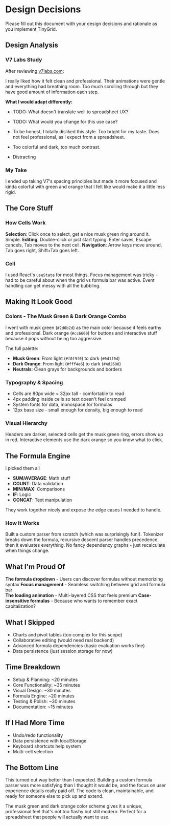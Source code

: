 # Design Decisions

Please fill out this document with your design decisions and rationale as you implement TinyGrid.

## Design Analysis

### V7 Labs Study

After reviewing [v7labs.com](https://v7labs.com):

I really liked how it felt clean and professional. Their animations were gentle and everything had breathing room. Too much scrolling through but they have good amount of information each step.

**What I would adapt differently:**

- TODO: What doesn't translate well to spreadsheet UX?
- TODO: What would you change for this use case?

- To be honest, I totally disliked this style. Too bright for my taste. Does not feel professional, as I expect from a spreadsheet.
- Too colorful and dark, too much contrast.
- Distracting

### My Take

I ended up taking V7's spacing principles but made it more focused and kinda colorful with green and orange that I felt like would make it a little less rigid.

## The Core Stuff

### How Cells Work

**Selection**: Click once to select, get a nice musk green ring around it. Simple.
**Editing**: Double-click or just start typing. Enter saves, Escape cancels, Tab moves to the next cell.
**Navigation**: Arrow keys move around, Tab goes right, Shift+Tab goes left.

### Cell

I used React's `useState` for most things. Focus management was tricky - had to be careful about when the grid vs formula bar was active. Event handling can get messy with all the bubbling.

## Making It Look Good

### Colors - The Musk Green & Dark Orange Combo

I went with musk green (`#2d6b2d`) as the main color because it feels earthy and professional. Dark orange (`#cc6600`) for buttons and interactive stuff because it pops without being too aggressive.

The full palette:

- **Musk Green**: From light (`#f0f9f0`) to dark (`#0d1f0d`)
- **Dark Orange**: From light (`#fff4e6`) to dark (`#4d2600`)
- **Neutrals**: Clean grays for backgrounds and borders

### Typography & Spacing

- Cells are 80px wide × 32px tall - comfortable to read
- 4px padding inside cells so text doesn't feel cramped
- System fonts for data, monospace for formulas
- 12px base size - small enough for density, big enough to read

### Visual Hierarchy

Headers are darker, selected cells get the musk green ring, errors show up in red. Interactive elements use the dark orange so you know what to click.

## The Formula Engine

I picked them all

- **SUM/AVERAGE**: Math stuff
- **COUNT**: Data validation
- **MIN/MAX**: Comparisons
- **IF**: Logic
- **CONCAT**: Text manipulation

They work together nicely and expose the edge cases I needed to handle.

### How It Works

Built a custom parser from scratch (which was surprisingly fun!). Tokenizer breaks down the formula, recursive descent parser handles precedence, then it evaluates everything. No fancy dependency graphs - just recalculate when things change.

## What I'm Proud Of

**The formula dropdown** - Users can discover formulas without memorizing syntax
**Focus management** - Seamless switching between grid and formula bar  
**The loading animation** - Multi-layered CSS that feels premium
**Case-insensitive formulas** - Because who wants to remember exact capitalization?

## What I Skipped

- Charts and pivot tables (too complex for this scope)
- Collaborative editing (would need real backend)
- Advanced formula dependencies (basic evaluation works fine)
- Data persistence (just session storage for now)

## Time Breakdown

- Setup & Planning: ~20 minutes
- Core Functionality: ~35 minutes
- Visual Design: ~30 minutes
- Formula Engine: ~20 minutes
- Testing & Polish: ~30 minutes
- Documentation: ~15 minutes

## If I Had More Time

- Undo/redo functionality
- Data persistence with localStorage
- Keyboard shortcuts help system
- Multi-cell selection

## The Bottom Line

This turned out way better than I expected. Building a custom formula parser was more satisfying than I thought it would be, and the focus on user experience details really paid off. The code is clean, maintainable, and ready for someone else to pick up and extend.

The musk green and dark orange color scheme gives it a unique, professional feel that's not too flashy but still modern. Perfect for a spreadsheet that people will actually want to use.
